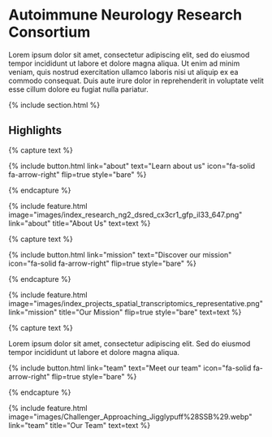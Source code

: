 ---
---

# Autoimmune Neurology Research Consortium
Lorem ipsum dolor sit amet, consectetur adipiscing elit, sed do eiusmod tempor incididunt ut labore et dolore magna aliqua. Ut enim ad minim veniam, quis nostrud exercitation ullamco laboris nisi ut aliquip ex ea commodo consequat. Duis aute irure dolor in reprehenderit in voluptate velit esse cillum dolore eu fugiat nulla pariatur. 

{% include section.html %}

## Highlights

{% capture text %}

{%
  include button.html
  link="about"
  text="Learn about us"
  icon="fa-solid fa-arrow-right"
  flip=true
  style="bare"
%}

{% endcapture %}

{%
  include feature.html
  image="images/index_research_ng2_dsred_cx3cr1_gfp_il33_647.png"
  link="about"
  title="About Us"
  text=text
%}

{% capture text %}

{%
  include button.html
  link="mission"
  text="Discover our mission"
  icon="fa-solid fa-arrow-right"
  flip=true
  style="bare"
%}

{% endcapture %}

{%
  include feature.html
  image="images/index_projects_spatial_transcriptomics_representative.png"
  link="mission"
  title="Our Mission"
  flip=true
  style="bare"
  text=text
%}

{% capture text %}

Lorem ipsum dolor sit amet, consectetur adipiscing elit. Sed do eiusmod tempor incididunt ut labore et dolore magna aliqua. 

{%
  include button.html
  link="team"
  text="Meet our team"
  icon="fa-solid fa-arrow-right"
  flip=true
  style="bare"
%}

{% endcapture %}

{%
  include feature.html
  image="images/Challenger_Approaching_Jigglypuff%28SSB%29.webp"
  link="team"
  title="Our Team"
  text=text
%}
